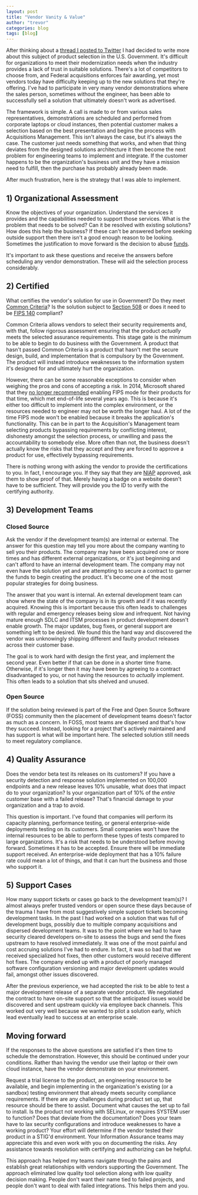 ```yaml
---
layout: post
title: "Vendor Vanity & Value"
author: "trevor"
categories: blog
tags: [blog]
---
```


After thinking about a [thread I posted to Twitter](https://twitter.com/apporima/status/1108740025989189633?s=20) I had decided to write more about this subject of product selection in the U.S. Government. It's difficult for organizations to meet their modernization needs when the industry provides a lack of trust in suitable solutions. There's a lot of competitors to choose from, and Federal acquisitions enforces fair awarding, yet most vendors today have difficulty keeping up to the new solutions that they're offering. I've had to participate in very many vendor demonstrations where the sales person, sometimes without the engineer, has been able to successfully sell a solution that ultimately doesn't work as advertised.

The framework is simple. A call is made to or from various sales representatives, demonstrations are scheduled and performed from corporate laptops or cloud instances, then potential customer makes a selection based on the best presentation and begins the process with Acquisitions Management. This isn't always the case, but it's always the case. The customer just needs something that works, and when that thing deviates from the designed solutions architecture it then become the next problem for engineering teams to implement and integrate. If the customer happens to be the organization's business unit and they have a mission need to fulfill, then the purchase has probably already been made.

After much frustration, here is the strategy that I was able to implement.

## 1) Organizational Assessment

Know the objectives of your organization. Understand the services it provides and the capabilities needed to support those services. What is the problem that needs to be solved? Can it be resolved with existing solutions? How does this help the business? If these can't be answered before seeking outside support then there isn't a good enough reason to be looking. Sometimes the justification to move forward is the decision to abuse [funds](https://www.nber.org/digest/mar14/w19481.html).

It's important to ask these questions and receive the answers before scheduling any vendor demonstration. These will aid the selection process considerably.

## 2) Certified

What certifies the vendor's solution for use in Government? Do they meet [Common Criteria](https://www.us-cert.gov/bsi/articles/best-practices/requirements-engineering/the-common-criteria)? Is the solution subject to [Section 508](https://www.section508.gov/sell) or does it need to be [FIPS 140](https://csrc.nist.gov/publications/detail/fips/140/2/final) compliant?

Common Criteria allows vendors to select their security requirements and, with that, follow rigorous assessment ensuring that the product _actually_ meets the selected assurance requirements. This stage gate is the minimum to be able to begin to do business with the Government. A product that hasn't passed Common Criteria is a product that hasn't met the secure design, build, and implementation that is compulsory by the Government. The product will instead introduce weaknesses to the information system it's designed for and ultimately hurt the organization.

However, there can be some reasonable exceptions to consider when weighing the pros and cons of accepting a risk. In 2014, Microsoft shared that they [no longer recommended](https://blogs.technet.microsoft.com/secguide/2014/04/07/why-were-not-recommending-fips-mode-anymore/) enabling FIPS mode for their products for that time, which met end-of-life several years ago. This is because it's either too difficult to implement into the complex environment, or the resources needed to engineer may not be worth the longer haul. A lot of the time FIPS mode won't be enabled because it breaks the application's functionality. This can be in part to the Acquisition's Management team selecting products bypassing requirements by conflicting interest, dishonesty amongst the selection process, or unwilling and pass the accountability to somebody else. More often than not, the business doesn't actually know the risks that they accept and they are forced to approve a product for use, effectively bypassing requirements.

There is nothing wrong with asking the vendor to provide the certifications to you. In fact, I encourage you. If they say that they are [NIAP](https://www.niap-ccevs.org/) approved, ask them to show proof of that. Merely having a badge on a website doesn't have to be sufficient. They will provide you the ID to verify with the certifying authority.

## 3) Development Teams

### Closed Source

Ask the vendor if the development team(s) are internal or external. The answer for this question may tell you more about the company wanting to sell you their products. The company may have been acquired one or more times and has different external organizations, or it's just beginning and can't afford to have an internal development team. The company may not even have the solution yet and are attempting to secure a contract to garner the funds to begin creating the product. It's become one of the most popular strategies for doing business.

The answer that you want is internal. An external development team can show where the state of the company is in its growth and if it was recently acquired. Knowing this is important because this often leads to challenges with regular and emergency releases being slow and infrequent. Not having mature enough SDLC and ITSM processes in product development doesn't enable growth. The major updates, bug fixes, or general support are something left to be desired. We found this the hard way and discovered the vendor was unknowingly shipping different and faulty product releases across their customer base.

The goal is to work hard with design the first year, and implement the second year. Even better if that can be done in a shorter time frame. Otherwise, if it's longer then it may have been by agreeing to a contract disadvantaged to you, or not having the resources to _actually_ implement. This often leads to a solution that sits shelved and unused.

### Open Source

If the solution being reviewed is part of the Free and Open Source Software (FOSS) community then the placement of development teams doesn't factor as much as a concern. In FOSS, most teams are dispersed and that's how they succeed. Instead, looking for a project that's actively maintained and has support is what will be important here. The selected solution still needs to meet regulatory compliance.

## 4) Quality Assurance

Does the vendor beta test its releases on its customers? If you have a security detection and response solution implemented on 100,000 endpoints and a new release leaves 10% unusable, what does that impact do to your organization? Is your organization part of 10% of the _entire_ customer base with a failed release? That's financial damage to your organization and a trap to avoid.

This question is important. I've found that companies will perform its capacity planning, performance testing, or general enterprise-wide deployments testing on its customers. Small companies won't have the internal resources to be able to perform these types of tests compared to large organizations. It's a risk that needs to be understood before moving forward. Sometimes it has to be accepted. Ensure there will be immediate support received. An enterprise-wide deployment that has a 10% failure rate could mean a lot of things, and that it can hurt the business and those who support it.

## 5) Support Cases

How many support tickets or cases go back to the development team(s)? I almost always prefer trusted vendors or open source these days because of the trauma I have from most suggestively simple support tickets becoming development tasks. In the past I had worked on a solution that was full of development bugs, possibly due to multiple company acquisitions and dispersed development teams. It was to the point where we had to have security cleared developers on-site to assess the bugs and send the fixes upstream to have resolved immediately. It was one of the most painful and cost accruing solutions I've had to endure. In fact, it was so bad that we received specialized hot fixes, then other customers would receive different hot fixes. The company ended up with a product of poorly managed software configuration versioning and major development updates would fail, amongst other issues discovered.

After the previous experience, we had accepted the risk to be able to test a major development release of a separate vendor product. We negotiated the contract to have on-site support so that the anticipated issues would be discovered and sent upstream quickly via employee back channels. This worked out very well because we wanted to pilot a solution early, which lead eventually lead to success at an enterprise scale.

## Moving forward

If the responses to the above questions are satisfied it's then time to schedule the demonstration. However, this should be continued under your conditions. Rather than having the vendor use their laptop or their own cloud instance, have the vendor demonstrate on your environment.

Request a trial license to the product, an engineering resource to be available, and begin implementing in the organization's existing (or a sandbox) testing environment that already meets security compliance requirements. If there are any challenges during product set up, that resource should be there to assist. Document what causes the set up to fail to install. Is the product not working with SELinux, or requires SYSTEM user to function? Does that deviate from the documentation? Does your team have to lax security configurations and introduce weaknesses to have a working product? Your effort will determine if the vendor tested their product in a STIG'd environment. Your Information Assurance teams may appreciate this and even work with you on documenting the risks. Any assistance towards resolution with certifying and authorizing can be helpful.

This approach has helped my teams navigate through the pains and establish great relationships with vendors supporting the Government. The approach eliminated low quality tool selection along with low quality decision making. People don't want their name tied to failed projects, and people don't want to deal with failed integrations. This helps them and you.
